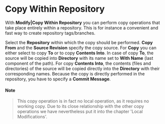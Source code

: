 # Copy Within Repository

With **Modify\|Copy Within Repository** you can perform copy operations
that take place entirely within a repository. This is for instance a
convenient and fast way to create repository tags/branches.

Select the **Repository** within which the copy should be performed.
**Copy From** and the **Source Revision** specify the copy source. For
**Copy** you can either select to copy **To** or to copy **Contents
Into**. In case of copy **To**, the source will be copied into
**Directory** with its name set to **With Name** (last component of the
path). For copy **Contents Into**, the contents (files and directories)
of the source will be copied directly into the **Directory** with their
corresponding names. Because the copy is directly performed in the
repository, you have to specify a **Commit Message**.


#### Note
>
>
>This copy operation is in fact no local operation, as it requires no
>working copy. Due to its close relationship with the other copy
>operations we have nevertheless put it into the chapter 'Local
>Modifications'.
>
>
